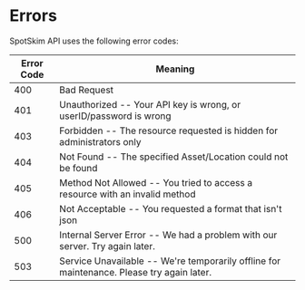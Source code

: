 # Errors


SpotSkim API uses the following error codes:


Error Code | Meaning
---------- | -------
400 | Bad Request 
401 | Unauthorized -- Your API key is wrong, or userID/password is wrong
403 | Forbidden -- The resource requested is hidden for administrators only
404 | Not Found -- The specified Asset/Location could not be found
405 | Method Not Allowed -- You tried to access a resource with an invalid method
406 | Not Acceptable -- You requested a format that isn't json
500 | Internal Server Error -- We had a problem with our server. Try again later.
503 | Service Unavailable -- We're temporarily offline for maintenance. Please try again later.
